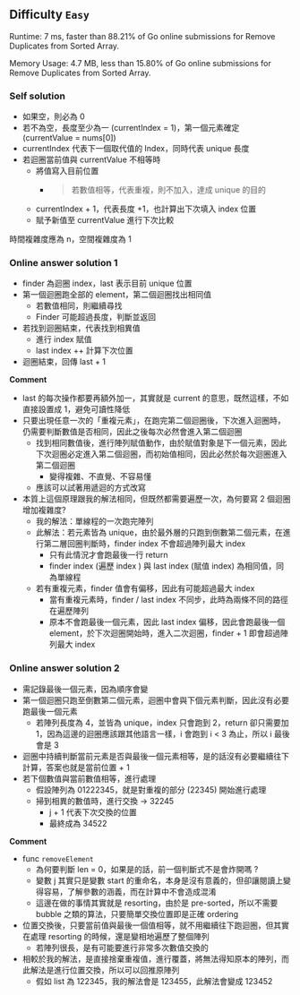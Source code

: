 ## Difficulty `Easy`

Runtime: 7 ms, faster than 88.21% of Go online submissions for Remove Duplicates from Sorted Array.

Memory Usage: 4.7 MB, less than 15.80% of Go online submissions for Remove Duplicates from Sorted Array.


### Self solution

* 如果空，則必為 0
* 若不為空，長度至少為一 (currentIndex = 1)，第一個元素確定 (currentValue = nums[0])
* currentIndex 代表下一個取代值的 Index，同時代表 unique 長度
* 若迴圈當前值與 currentValue 不相等時
    * 將值寫入目前位置
       * >若數值相等，代表重複，則不加入，達成 unique 的目的
    * currentIndex + 1，代表長度 +1，也計算出下次填入 index 位置
    * 賦予新值至 currentValue 進行下次比較
    
時間複雜度應為 n，空間複雜度為 1 


### Online answer solution 1

* finder 為迴圈 index，last 表示目前 unique 位置
* 第一個迴圈跑全部的 element，第二個迴圈找出相同值
    * 若數值相同，則繼續尋找
    * Finder 可能超過長度，判斷並返回
* 若找到迴圈結束，代表找到相異值
    * 進行 index 賦值
    * last index ++ 計算下次位置
* 迴圈結束，回傳 last + 1


**Comment**

* last 的每次操作都要再額外加一，其實就是 current 的意思，既然這樣，不如直接設置成 1，避免可讀性降低
* 只要出現任意一次的「重複元素」，在跑完第二個迴圈後，下次進入迴圈時，仍需要判斷數值是否相同，因此之後每次必然會進入第二個迴圈
    * 找到相同數值後，進行陣列賦值動作，由於賦值對象是下一個元素，因此下次迴圈必定進入第二個迴圈，而初始值相同，因此必然於每次迴圈進入第二個迴圈
        * 變得複雜、不直覺、不容易懂
    * 應該可以試著用遞迴的方式改寫
* 本質上這個原理跟我的解法相同，但既然都需要遍歷一次，為何要寫 2 個迴圈增加複雜度?
    * 我的解法：單線程的一次跑完陣列
    * 此解法：若元素皆為 unique，由於最外層的只跑到倒數第二個元素，在進行第二層回圈判斷時，finder index 不會超過陣列最大 index
        * 只有此情況才會跑最後一行 return
        * finder index (遍歷 index ) 與 last index (賦值 index) 為相同值，同為單線程
    * 若有重複元素，finder 值會有偏移，因此有可能超過最大 index
        * 當有重複元素時，finder / last index 不同步，此時為兩條不同的路徑在遍歷陣列
        * 原本不會跑最後一個元素，因此 last index 偏移，因此會跑最後一個 element，於下次迴圈開始時，進入二次迴圈，finder + 1 即會超過陣列最大 index
    
### Online answer solution 2

* 需記錄最後一個元素，因為順序會變
* 第一個迴圈只跑至倒數第二個元素，迴圈中會與下個元素判斷，因此沒有必要跑最後一個元素
    * 若陣列長度為 4，並皆為 unique，index 只會跑到 2，return 卻只需要加 1，因為這邊的迴圈應該跟其他語言一樣，i 會跑到 i < 3 為止，所以 i 最後會是 3
* 迴圈中持續判斷當前元素是否與最後一個元素相等，是的話沒有必要繼續往下計算，答案也就是當前位置 + 1
* 若下個數值與當前數值相等，進行處理
    * 假設陣列為 01222345，就是對重複的部分 (22345) 開始進行處理
    * 掃到相異的數值時，進行交換 -> 32245
        * j + 1 代表下次交換的位置
        * 最終成為 34522

**Comment**

* func `removeElement` 
    * 為何要判斷 len = 0，如果是的話，前一個判斷式不是會炸開嗎 ?
    * 變數 j 其實只是變數 start 的重命名，本身是沒有意義的，但卻讓閱讀上變得容易，了解參數的涵義，而在計算中不會造成混淆
    * 這邊在做的事情其實就是 resorting，由於是 pre-sorted，所以不需要 bubble 之類的算法，只要簡單交換位置即是正確 ordering
* 位置交換後，只要當前值與最後一個值相等，就不用繼續往下跑迴圈，但其實在處理 resorting 的時候，還是變相地遍歷了整個陣列
    * 若陣列很長，是有可能要進行非常多次數值交換的
* 相較於我的解法，是直接捨棄重複值，進行覆蓋，將無法得知原本的陣列，而此解法是進行位置交換，所以可以回推原陣列
    * 假如 list 為 122345，我的解法會是 123455，此解法會變成 123452
